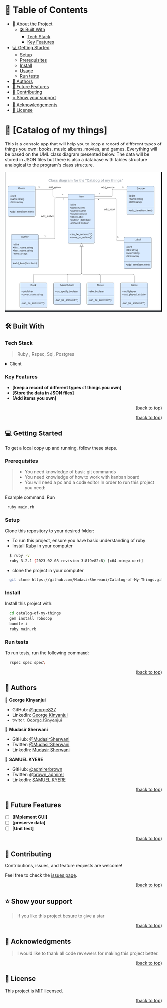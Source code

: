 <a name="readme-top"></a>

<!--
HOW TO USE:
This is an example of how you may give instructions on setting up your project locally.

Modify this file to match your project and remove sections that don't apply.

REQUIRED SECTIONS:
- Table of Contents
- About the Project
  - Built With
  - Live Demo
- Getting Started
- Authors
- Future Features
- Contributing
- Show your support
- Acknowledgements
- License

OPTIONAL SECTIONS:
- FAQ

After you're finished please remove all the comments and instructions!
-->

<div align="center">
  <!-- You are encouraged to replace this logo with your own! Otherwise you can also remove it. -->


</div>

<!-- TABLE OF CONTENTS -->

# 📗 Table of Contents

- [📖 About the Project](#about-project)
  - [🛠 Built With](#built-with)
    - [Tech Stack](#tech-stack)
    - [Key Features](#key-features)
- [💻 Getting Started](#getting-started)
  - [Setup](#setup)
  - [Prerequisites](#prerequisites)
  - [Install](#install)
  - [Usage](#usage)
  - [Run tests](#run-tests)
- [👥 Authors](#authors)
- [🔭 Future Features](#future-features)
- [🤝 Contributing](#contributing)
- [⭐️ Show your support](#support)
- [🙏 Acknowledgements](#acknowledgements)
- [📝 License](#license)

<!-- PROJECT DESCRIPTION -->

# 📖 [Catalog of my things] <a name="about-project"></a>

This is a console app that will help you to keep a record of different types of things you own: books, music albums, movies, and games. Everything will be based on the UML class diagram presented below. The data will be stored in JSON files but there is also a database with tables structure analogical to the program's class structure.

<img src = "./Capture.png">


## 🛠 Built With <a name="built-with"></a>

### Tech Stack <a name="tech-stack"></a>

> Ruby , Rspec, Sql, Postgres


<details>
  <summary>Client</summary>
  <ul>
    <li><a href="https://docs.rubocop.org/">Ruby</a></li>
  </ul>
</details>


<!-- Features -->

### Key Features <a name="key-features"></a>

- **[keep a record of different types of things you own]**
- **[Store the data in JSON files]**
- **[Add items you own]**

<p align="right">(<a href="#readme-top">back to top</a>)</p>


<p align="right">(<a href="#readme-top">back to top</a>)</p>

<!-- GETTING STARTED -->

## 💻 Getting Started <a name="getting-started"></a>


To get a local copy up and running, follow these steps.

### Prerequisites
>- You need knowledge of basic git commands 
>- You need knowledge of how to work with kanban board
>- You will need a pc and a code editor
In order to run this project you need:


Example command:
Run 
```sh
 ruby main.rb
```


### Setup

Clone this repository to your desired folder:

- To run this project, ensure you have basic understanding of ruby
- Install [Ruby](https://rubyinstaller.org/downloads/) in your computer
```sh
  $ ruby -v
  ruby 3.2.1 (2023-02-08 revision 31819e82c8) [x64-mingw-ucrt]
```

- clone the project in your computer

```sh
  git clone https://github.com/MudasirSherwani/Catalog-of-My-Things.git
```


### Install

Install this project with:

```sh
  cd catalog-of-my-things
  gem install robocop
  bundle i
  ruby main.rb
```


### Run tests

To run tests, run the following command:


```sh
  rspec spec spec\  
```



<p align="right">(<a href="#readme-top">back to top</a>)</p>

<!-- AUTHORS -->

## 👥 Authors <a name="authors"></a>


👤 **George Kinyanjui**

- GitHub: [@george827](https://github.com/george827)
- LinkedIn: [George Kinyanjui](https://www.linkedin.com/in/georgekinyanjui/)
- twiter: [George Kinyanjui](https://twitter.com/geok8376)

👤 **Mudasir Sherwani**

- GitHub: [@MudasirSherwani](https://github.com/MudasirSherwani)
- Twitter: [@MudasirSherwani](https://twitter.com/mudasirsherwani)
- LinkedIn: [Mudasir Sherwani](https://www.linkedin.com/in/mudasir-sherwani/)

👤 **SAMUEL KYERE**

- GitHub: [@admirerbrown](https://github.com/admirerbrown)
- Twitter: [@brown_admirer](https://twitter.com/brown_admirer)
- LinkedIn: [SAMUEL KYERE](https://www.linkedin.com/in/samuel-ntow-kyere-5036741b4/)

<p align="right">(<a href="#readme-top">back to top</a>)</p>

<!-- FUTURE FEATURES -->

## 🔭 Future Features <a name="future-features"></a>

- [ ] **[IMplement GUI]**
- [ ] **[preserve data]**
- [ ] **[Unit test]**

<p align="right">(<a href="#readme-top">back to top</a>)</p>

<!-- CONTRIBUTING -->

## 🤝 Contributing <a name="contributing"></a>

Contributions, issues, and feature requests are welcome!

Feel free to check the [issues page](https://github.com/MudasirSherwani/Catalog-of-My-Things/issues).

<p align="right">(<a href="#readme-top">back to top</a>)</p>

<!-- SUPPORT -->

## ⭐️ Show your support <a name="support"></a>

> If you like this project besure to give a star 



<p align="right">(<a href="#readme-top">back to top</a>)</p>

<!-- ACKNOWLEDGEMENTS -->

## 🙏 Acknowledgments <a name="acknowledgements"></a>

> I would like to thank all code reviewers for making this project better.



<p align="right">(<a href="#readme-top">back to top</a>)</p>


<!-- LICENSE -->

## 📝 License <a name="license"></a>

This project is [MIT](https://github.com/MudasirSherwani/Catalog-of-My-Things/blob/main/LICENSE) licensed.



<p align="right">(<a href="#readme-top">back to top</a>)</p>